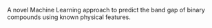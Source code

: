 A novel Machine Learning approach to predict the band gap of binary compounds using known physical features.